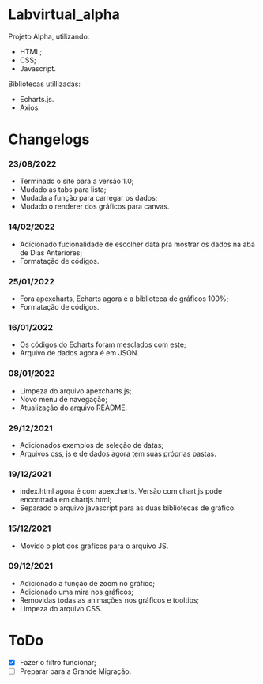 # Labvirtual_alpha

Projeto Alpha, utilizando:

- HTML;
- CSS;
- Javascript.

Bibliotecas utillizadas:

- Echarts.js.
- Axios.

# Changelogs

### 23/08/2022

- Terminado o site para a versão 1.0;
- Mudado as tabs para lista;
- Mudada a função para carregar os dados;
- Mudado o renderer dos gráficos para canvas.

### 14/02/2022

- Adicionado fucionalidade de escolher data pra mostrar os dados na aba de Dias Anteriores;
- Formatação de códigos.

### 25/01/2022

- Fora apexcharts, Echarts agora é a biblioteca de gráficos 100%;
- Formatação de códigos.

### 16/01/2022

- Os códigos do Echarts foram mesclados com este;
- Arquivo de dados agora é em JSON.

### 08/01/2022

- Limpeza do arquivo apexcharts.js;
- Novo menu de navegação;
- Atualização do arquivo README.

### 29/12/2021

- Adicionados exemplos de seleção de datas;
- Arquivos css, js e de dados agora tem suas próprias pastas.

### 19/12/2021

- index.html agora é com apexcharts. Versão com chart.js pode encontrada em chartjs.html;
- Separado o arquivo javascript para as duas bibliotecas de gráfico.

### 15/12/2021

- Movido o plot dos graficos para o arquivo JS.

### 09/12/2021

- Adicionado a função de zoom no gráfico;
- Adicionado uma mira nos gráficos;
- Removidas todas as animações nos gráficos e tooltips;
- Limpeza do arquivo CSS.

# ToDo

- [x] Fazer o filtro funcionar;
- [ ] Preparar para a Grande Migração.
